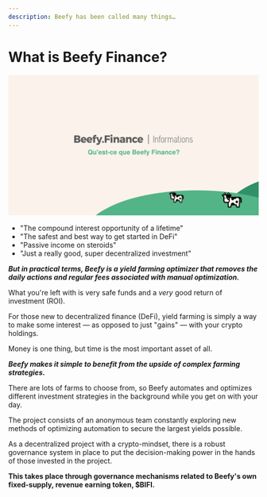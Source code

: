 ```yaml
---
description: Beefy has been called many things…
---
```


# What is Beefy Finance?

![](../../.gitbook/assets/bulletin-what-is-beefy-finance.png)

* "The compound interest opportunity of a lifetime"
* "The safest and best way to get started in DeFi"
* "Passive income on steroids"
* "Just a really good, super decentralized investment"

_**But in practical terms, Beefy is a yield farming optimizer that removes the daily actions and regular fees associated with manual optimization.**_

What you're left with is very safe funds and a _very_ good return of investment (ROI).

For those new to decentralized finance (DeFi), yield farming is simply a way to make some interest — as opposed to just "gains" — with your crypto holdings.

Money is one thing, but time is the most important asset of all.

_**Beefy makes it simple to benefit from the upside of complex farming strategies.**_

There are lots of farms to choose from, so Beefy automates and optimizes different investment strategies in the background while you get on with your day.

The project consists of an anonymous team constantly exploring new methods of optimizing automation to secure the largest yields possible.

As a decentralized project with a crypto-mindset, there is a robust governance system in place to put the decision-making power in the hands of those invested in the project.

**This takes place through governance mechanisms related to Beefy's own fixed-supply, revenue earning token, $BIFI.**
